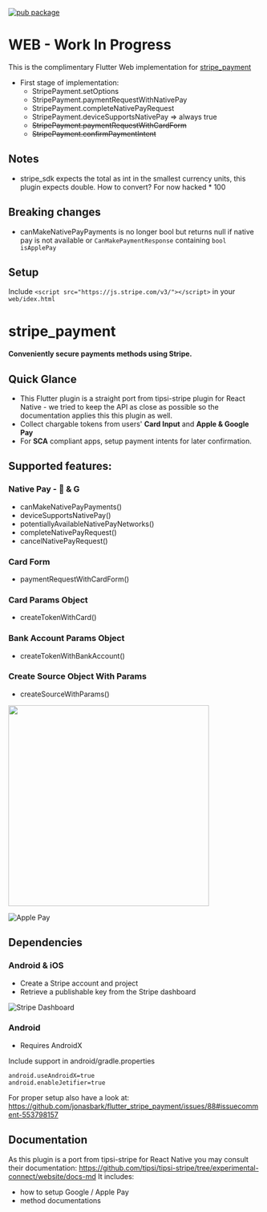 [![pub package](https://img.shields.io/pub/v/stripe_payment.svg)](https://pub.dev/packages/stripe_payment)

# WEB - Work In Progress

This is the complimentary Flutter Web implementation for [stripe_payment](https://pub.dev/packages/stripe_payment)

* First stage of implementation:
    * StripePayment.setOptions
    * StripePayment.paymentRequestWithNativePay
    * StripePayment.completeNativePayRequest
    * StripePayment.deviceSupportsNativePay => always true
    * ~~StripePayment.paymentRequestWithCardForm~~
    * ~~StripePayment.confirmPaymentIntent~~
    
## Notes

- stripe_sdk expects the total as int in the smallest currency units, this plugin expects double. How to convert? For now hacked * 100

## Breaking changes
 - canMakeNativePayPayments is no longer bool but returns null if native pay is not available or `CanMakePaymentResponse` 
 containing `bool isApplePay`
  
## Setup
Include `<script src="https://js.stripe.com/v3/"></script>` in your `web/idex.html`



# stripe_payment

#### Conveniently secure payments methods using Stripe.

## Quick Glance

- This Flutter plugin is a straight port from tipsi-stripe plugin for React Native - we tried to 
keep the API as close as possible so the documentation applies this this plugin as well.
- Collect chargable tokens from users' **Card Input** and **Apple & Google Pay**
- For **SCA** compliant apps, setup payment intents for later confirmation.

## Supported features:

### Native Pay -  & G
- canMakeNativePayPayments()
- deviceSupportsNativePay()
- potentiallyAvailableNativePayNetworks()
- completeNativePayRequest()
- cancelNativePayRequest()
### Card Form
- paymentRequestWithCardForm()
### Card Params Object
- createTokenWithCard()
### Bank Account Params Object
- createTokenWithBankAccount()
### Create Source Object With Params
- createSourceWithParams()

<img src="https://github.com/jonasbark/flutter_stripe_payment/raw/master/screenshot_android.png" width="400">

![Apple Pay](https://user-images.githubusercontent.com/7946558/65780165-02838700-e0fe-11e9-9db9-5fe4e44ed819.gif)


## Dependencies

### Android & iOS
- Create a Stripe account and project
- Retrieve a publishable key from the Stripe dashboard
  
![Stripe Dashboard](https://miro.medium.com/max/847/1*GPDsrgR6RXYuRCWiGxIF1g.png)

### Android 
- Requires AndroidX

Include support in android/gradle.properties
```properties
android.useAndroidX=true
android.enableJetifier=true
```
For proper setup also have a look at: https://github.com/jonasbark/flutter_stripe_payment/issues/88#issuecomment-553798157 

## Documentation

As this plugin is a port from tipsi-stripe for React Native you may consult their documentation:
https://github.com/tipsi/tipsi-stripe/tree/experimental-connect/website/docs-md
It includes:
- how to setup Google / Apple Pay
- method documentations